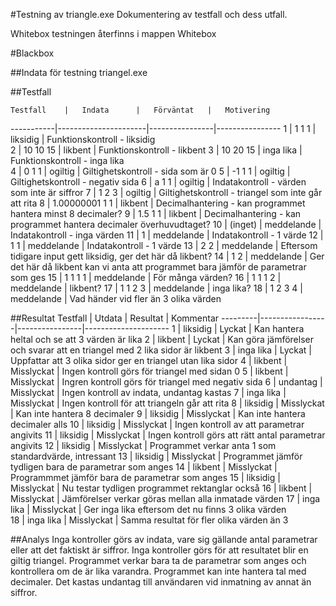 #Testning av triangle.exe
Dokumentering av testfall och dess utfall.

Whitebox testningen återfinns i mappen Whitebox

#Blackbox

##Indata för testning
triangel.exe <indata>

##Testfall

    Testfall	|	Indata		|	Förväntat	|	Motivering
-----------|----------------------|----------------|----------------
	1	|	1 1 1			|	liksidig	|	Funktionskontroll - liksidig	
	2	|	10 10 15		|	likbent	|	Funktionskontroll - likbent
	3	|	10 20 15		|	inga lika	|	Funktionskontroll - inga lika	
	4	|	0 1 1			|	ogiltig	|	Giltighetskontroll - sida som är 0
	5	|	-1 1 1		|	ogiltig	|	Giltighetskontroll - negativ sida
	6	|	a 1 1			|	ogiltig	|	Indatakontroll - värden som inte är siffror
	7	|	1 2 3			|	ogiltig	|	Giltighetskontroll - triangel som inte går att rita
	8	|	1.00000001 1 1	|	likbent	|	Decimalhantering - kan programmet hantera minst 8 decimaler?
	9	|	1.5 1 1		|	likbent	|	Decimalhantering - kan programmet hantera decimaler överhuvudtaget?
	10	| 	(inget) 		|    meddelande	|	Indatakontroll - inga värden
	11	|	1			|    meddelande	|	Indatakontroll - 1 värde
	12	|	1 1			|    meddelande	|	Indatakontroll - 1 värde
	13	|	2 2			|    meddelande	|	Eftersom tidigare input gett liksidig, ger det här då likbent?
	14	|	1 2			|    meddelande	|	Ger det här då likbent kan vi anta att programmet bara jämför de parametrar som ges
	15	|	1 1 1 1		|    meddelande	|	För många värden?
	16	|	1 1 1 2		|    meddelande	|	likbent?
	17	|	1 1 2 3		|    meddelande	|	inga lika?
	18	|	1 2 3 4		|    meddelande	|	Vad händer vid fler än 3 olika värden

##Resultat
   Testfall	|	Utdata	|	Resultat	|	Kommentar
   ---------|-----------------|----------------|---------------------
	1	|	liksidig	|	Lyckat	|	Kan hantera heltal och se att 3 värden är lika
	2	|	likbent	|	Lyckat	|	Kan göra jämförelser och svarar att en triangel med 2 lika sidor är likbent
	3	|	inga lika	|	Lyckat	|	Uppfattar att 3 olika sidor ger en triangel utan lika sidor
	4	|	likbent	|	Misslyckat	|	Ingen kontroll görs för triangel med sidan 0
	5	|	likbent	|	Misslyckat	|	Ingren kontroll görs för triangel med negativ sida
	6	|	undantag	|	Misslyckat	|	Ingen kontroll av indata, undantag kastas
	7	|	inga lika	|	Misslyckat	|	Ingen kontroll för att triangeln går att rita
	8	|	liksidig	|	Misslyckat	|	Kan inte hantera 8 decimaler
	9	| 	liksidig	|	Misslyckat	|	Kan inte hantera decimaler alls
	10	|	liksidig	|	Misslyckat	|	Ingen kontroll av att parametrar angivits
	11	|	liksidig	|	Misslyckat	|	Ingen kontroll görs att rätt antal parametrar angivits
	12	|	liksidig	|	Misslyckat	|	Programmet verkar anta 1 som standardvärde, intressant
	13	|	liksidig	|	Misslyckat	|	Programmet jämför tydligen bara de parametrar som anges
	14	|	likbent	|	Misslyckat	|	Programmmet jämför bara de parametrar som anges
	15	|	liksidig	|	Misslyckat	|	Nu testar tydligen programmet rektanglar också
	16	|	likbent	|	Misslyckat	|	Jämförelser verkar göras mellan alla inmatade värden
	17	|	inga lika	|	Misslyckat	|	Ger inga lika eftersom det nu finns 3 olika värden	
	18	|	inga lika	|	Misslyckat	|	Samma resultat för fler olika värden än 3

##Analys
Inga kontroller görs av indata, vare sig gällande antal parametrar eller att det faktiskt är siffror. Inga kontroller görs för att resultatet blir en giltig triangel. Programmet verkar bara ta de parametrar som anges och kontrollera om de är lika varandra. Programmet kan inte hantera tal med decimaler. Det kastas undantag till användaren vid inmatning av annat än siffror.
